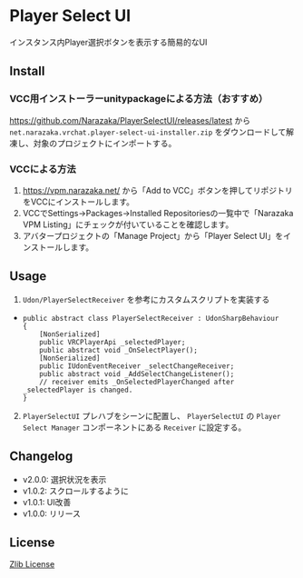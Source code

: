 # Player Select UI

インスタンス内Player選択ボタンを表示する簡易的なUI

## Install

### VCC用インストーラーunitypackageによる方法（おすすめ）

https://github.com/Narazaka/PlayerSelectUI/releases/latest から `net.narazaka.vrchat.player-select-ui-installer.zip` をダウンロードして解凍し、対象のプロジェクトにインポートする。

### VCCによる方法

1. https://vpm.narazaka.net/ から「Add to VCC」ボタンを押してリポジトリをVCCにインストールします。
2. VCCでSettings→Packages→Installed Repositoriesの一覧中で「Narazaka VPM Listing」にチェックが付いていることを確認します。
3. アバタープロジェクトの「Manage Project」から「Player Select UI」をインストールします。

## Usage

1. `Udon/PlayerSelectReceiver` を参考にカスタムスクリプトを実装する
  - ```
    public abstract class PlayerSelectReceiver : UdonSharpBehaviour
    {
        [NonSerialized]
        public VRCPlayerApi _selectedPlayer;
        public abstract void _OnSelectPlayer();
        [NonSerialized]
        public IUdonEventReceiver _selectChangeReceiver;
        public abstract void _AddSelectChangeListener();
        // receiver emits _OnSelectedPlayerChanged after _selectedPlayer is changed.
    }
    ```
2. `PlayerSelectUI` プレハブをシーンに配置し、 `PlayerSelectUI` の `Player Select Manager` コンポーネントにある `Receiver` に設定する。

## Changelog

- v2.0.0: 選択状況を表示
- v1.0.2: スクロールするように
- v1.0.1: UI改善
- v1.0.0: リリース

## License

[Zlib License](LICENSE.txt)
